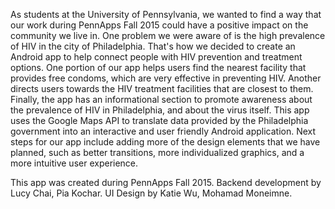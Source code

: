 As students at the University of Pennsylvania, we wanted to find a way that our work during PennApps Fall 2015 could have a positive impact on the community we live in. One problem we were aware of is the high prevalence of HIV in the city of Philadelphia. That's how we decided to create an Android app to help connect people with HIV prevention and treatment options. One portion of our app helps users find the nearest facility that provides free condoms, which are very effective in preventing HIV. Another directs users towards the HIV treatment facilities that are closest to them. Finally, the app has an informational section to promote awareness about the prevalence of HIV in Philadelphia, and about the virus itself. This app uses the Google Maps API to translate data provided by the Philadelphia government into an interactive and user friendly Android application. Next steps for our app include adding more of the design elements that we have planned, such as better transitions, more individualized graphics, and a more intuitive user experience.

This app was created during PennApps Fall 2015.
Backend development by Lucy Chai, Pia Kochar.
UI Design by Katie Wu, Mohamad Moneimne.
